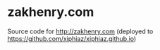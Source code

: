 # zakhenry.com
Source code for http://zakhenry.com (deployed to https://github.com/xiphiaz/xiphiaz.github.io)
